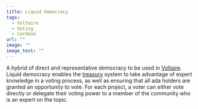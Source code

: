 ```yaml
---
title: Liquid democracy
tags:
  - Voltaire
  - Voting
  - Cardano
url: ""
image: ""
image_text: ""
---
```


A hybrid of direct and representative democracy to be used in [Voltaire](https://www.essentialcardano.io/glossary/voltaire). Liquid democracy enables the [treasury](https://www.essentialcardano.io/glossary/treasury) system to take advantage of expert knowledge in a voting process, as well as ensuring that all ada holders are granted an opportunity to vote. For each project, a voter can either vote directly or delegate their voting power to a member of the community who is an expert on the topic.
